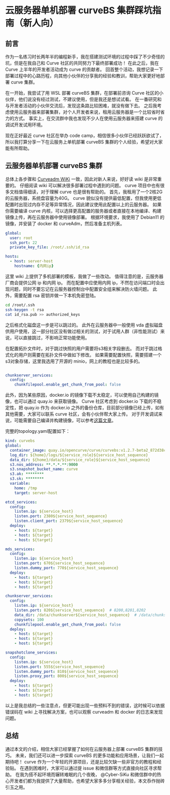 # 云服务器单机部署 curveBS 集群踩坑指南（新人向）

## 前言

作为一名练习时长两年半的编程新手，我在搭建测试环境的过程中踩了不少奇怪的坑，但是在我自己和 Curve 社区的共同努力下最终部署成功！
在此之后，我在 Curve 上半年的开发者活动成为 curve 的贡献者。
回首整个活动，我想记录一下部署过程中的心路历程，向其他小伙伴的分享我的经验和教训，帮助大家更好地部署 curve 集群。

在一开始，我尝试了用 WSL 部署 curveBS 集群，在部署前咨询 Curve 社区的小伙伴，他们说没有经过测试，不建议使用，但是我还是想试试看。
在一番研究和与开发者活动的小伙伴交流后，发现这条路比较困难，就没有做下去。
之后我考虑使用云服务器来部署集群，对个人开发者来说，租用云服务器是一个比较省时省力的方式。
事实上，在交流群中我也发现不少人在使用云服务器来搭建 curve 的调试开发试用环境。

现在正好最近 curve 社区在举办 code camp，相信很多小伙伴已经跃跃欲试了，所以我打算分享一下在云服务上单机部署 curveBS 集群的个人经验，希望对大家能有所帮助。

## 云服务器单机部署 curveBS 集群

总体上各步骤和 [Curveadm WiKi](https://github.com/opencurve/curveadm/wiki/curvebs-cluster-deployment) 一致，因此对新人来说，好好读 wiki 是非常重要的。
仔细阅读 wiki 可以解决很多部署过程中遇到的问题。
curve 项目中也有很多文档值得细读，对于理解 curve 也是很有帮助的。
首先，我租用了一个2核2G的云服务器，系统盘容量为40G。
curve 貌似没有提供最低配置，但我使用更低配置时出现过内存不足等异常情况，因此建议使用此配置以上的云服务器。
如果你需要编译 curve 内核，可以选择更高配置的服务器或者直接在本地编译、构建镜像上传，再在云服务器中使用镜像部署。
根据环境要求，我使用了 Debian11 的镜像，并安装了 docker 和 curveAdm，然后准备主机列表。

```yaml
global:
  user: root
  ssh_port: 22
  private_key_file: /root/.ssh/id_rsa

hosts:
  - host: server-host
    hostname: {内网ip}
```

这里 wiki 上提供了多机部署的模板，我做了一些改动。
值得注意的是，云服务器厂商会提供公网 ip 和内网 ip。
而在配置中应使用内网 ip，不然在访问端口时会出现问题，同时不要忘记在云服务器控制台中配置安全组来解决防火墙问题。
此外，需要配置 rsa 密钥并做一下本机免密登陆。

```bash
cd /root/.ssh
ssh-keygen -t rsa
cat id_rsa.pub >> authorized_keys
```

之后格式化磁盘这一步是可以跳过的。
此外在云服务器中一般使用 vda 虚拟磁盘供用户使用，这一部分社区没有做过相关的测试，对于试用人群（非性能测试）来说，可以直接跳过，不影响正常功能使用。

在配置拓扑文件时，对于跳过快照的用户需要将s3相关字段删去。
而对于跳过格式化的用户则需要在拓扑文件中做如下修改。
如果需要配置快照，需要搭建一个s3对象存储，这里我选用了开源的 minio，网上的教程也是比较多的。

```yaml

chunkserver_services:
  config:
    chunkfilepool.enable_get_chunk_from_pool: false  
```

此外，因为某些原因，docker.io 的镜像下载不太稳定，可以使用自己构建的镜像，也可以通过 quay.io 来获取镜像。
Curve 社区考虑到 docker.io 下载的不稳定性，把 quay.io 作为 docker.io 之外的备份仓库，目前部分镜像已经上传，如有其他需要，大家可以联系 curve 社区，会有小伙伴帮大家上传。
对于开发调试来说，可能需要自己编译并构建镜像，可以参考[这篇文章](https://github.com/opencurve/curve/blob/master/docs/cn/build_and_run.md)。

完整的topology.yaml配置如下：

```yaml
kind: curvebs
global:
  container_image: quay.io/opencurve/curve/curvebs:v1.2.7-beta2_872d38c
  log_dir: ${home}/logs/${service_role}${service_host_sequence}
  data_dir: ${home}/data/${service_role}${service_host_sequence}
  s3.nos_address: **.*.*.**:9000
  s3.snapshot_bucket_name: curve
  s3.ak: ********
  s3.sk: ********
  variable:
    home: /tmp
    target: server-host

etcd_services:
  config:
    listen.ip: ${service_host}
    listen.port: 2380${service_host_sequence}
    listen.client_port: 2379${service_host_sequence}
  deploy:
    - host: ${target}
    - host: ${target}
    - host: ${target}

mds_services:
  config:
    listen.ip: ${service_host}
    listen.port: 670${service_host_sequence}
    listen.dummy_port: 770${service_host_sequence}
  deploy:
    - host: ${target}
    - host: ${target}
    - host: ${target}

chunkserver_services:
  config:
    listen.ip: ${service_host}
    listen.port: 820${service_host_sequence}  # 8200,8201,8202
    data_dir: /data/chunkserver${service_host_sequence}  # /data/chunkserver0, /data/chunksever1
    copysets: 100
    chunkfilepool.enable_get_chunk_from_pool: false
  deploy:
    - host: ${target}
    - host: ${target}
    - host: ${target}

snapshotclone_services:
  config:
    listen.ip: ${service_host}
    listen.port: 555${service_host_sequence}
    listen.dummy_port: 810${service_host_sequence}
    listen.proxy_port: 800${service_host_sequence}
  deploy:
    - host: ${target}
    - host: ${target}
    - host: ${target}
```

以上是我总结的一些注意点，但更可能出现一些预料不到的错误，这时候可以依据错误码在 wiki 上寻找解决方案，也可以观察 curveadm 和 docker 的日志来发现问题。

## 总结

通过本文的介绍，相信大家已经掌握了如何在云服务器上部署 curveBS 集群的技巧。
未来，我们还可以进一步探索 curveBS 的更多功能和应用场景，让我们一起期待吧！
curve 作为一个年轻的开源项目，还是比较欠缺一些非官方的教程和经验贴。
在遇到困难时，大家可以通过提 issue 和微信群等方式直接向社区寻求帮助。
在我为搭不起环境而辗转难眠的几个夜晚， @Cyber-SiKu 和微信群中的热心开发者们都为我提供了大量帮助，也希望大家多多分享相关经验，本文忝作抛砖引玉之用。
